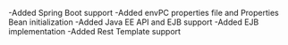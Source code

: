 -Added Spring Boot support
-Added envPC properties file and Properties Bean initialization
-Added Java EE API and EJB support
-Added EJB implementation
-Added Rest Template support